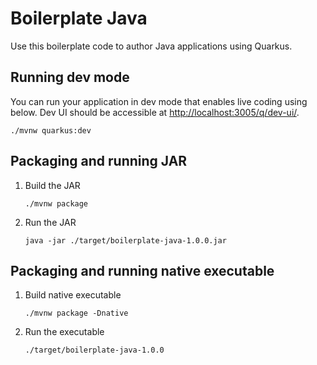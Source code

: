 # Boilerplate Java

Use this boilerplate code to author Java applications using Quarkus.

## Running dev mode

You can run your application in dev mode that enables live coding using below. Dev UI should be accessible at [http://localhost:3005/q/dev-ui/](http://localhost:3005/q/dev-ui/).

```shell
./mvnw quarkus:dev
```

## Packaging and running JAR

1. Build the JAR

   ```shell
   ./mvnw package
   ```

2. Run the JAR

   ```shell
   java -jar ./target/boilerplate-java-1.0.0.jar
   ```

## Packaging and running native executable

1. Build native executable

   ```shell
   ./mvnw package -Dnative
   ```

2. Run the executable

   ```shell
   ./target/boilerplate-java-1.0.0
   ```
